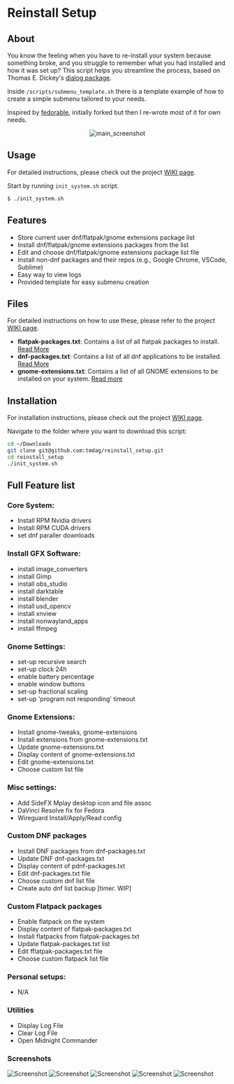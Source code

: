 # Reinstall Setup

## About
You know the feeling when you have to re-install your system because something broke, and you struggle to remember what you had installed and how it was set up? This script helps you streamline the process, based on Thomas E. Dickey's [dialog package](https://invisible-island.net/dialog).

Inside `/scripts/submenu_template.sh` there is a template example of how to create a simple submenu tailored to your needs.

Inspired by [fedorable](https://github.com/smittix/fedorable), initially forked but then I re-wrote most of it for own needs.
<p align="center"><img src="../../wiki/images/hero_screenshot.png" alt="main_screenshot" />
</p>

## Usage
For detailed instructions, please check out the project [WIKI page](../../wiki).

Start by running `init_system.sh` script.
```bash
$ ./init_system.sh
```
## Features
- Store current user dnf/flatpak/gnome extensions package list
- Install dnf/flatpak/gnome extensions packages from the list
- Edit and choose dnf/flatpak/gnome extensions package list file
- Install non-dnf packages and their repos (e.g., Google Chrome, VSCode, Sublime)
- Easy way to view logs
- Provided template for easy submenu creation

## Files
For detailed instructions on how to use these, please refer to the project [WIKI page](../../wiki/Package-and-Extension-files).
- **flatpak-packages.txt**: Contains a list of all flatpak packages to install. [Read More](../../wiki/Package-and-Extension-files#dnf-package-list)
- **dnf-packages.txt**: Contains a list of all dnf applications to be installed. [Read More](../../wiki/Package-and-Extension-files#flatpak-package-list)
- **gnome-extensions.txt**: Contains a list of all GNOME extensions to be installed on your system. [Read more](../../wiki/Package-and-Extension-files#gnome-extension-package-list)

## Installation
For installation instructions, please check out the project [WIKI page](../../wiki/Installation-and-Setup).

Navigate to the folder where you want to download this script:
```bash
cd ~/Downloads
git clone git@github.com:tmdag/reinstall_setup.git
cd reinstall_setup
./init_system.sh
```
## Full Feature list
### Core System:
- Install RPM Nvidia drivers
- Install RPM CUDA drivers
- set dnf paraller downloads

### Install GFX Software:
- install image_converters
- install Gimp
- install obs_studio
- install darktable
- install blender
- install usd_opencv
- install xnview
- install nonwayland_apps
- install ffmpeg

### Gnome Settings:
- set-up recursive search
- set-up clock 24h
- enable battery percentage
- enable window buttons
- set-up fractional scaling
- set-up 'program not responding' timeout

### Gnome Extensions:
- Install gnome-tweaks, gnome-extensions
- Install extensions from gnome-extensions.txt
- Update gnome-extensions.txt
- Display content of gnome-extensions.txt
- Edit gnome-extensions.txt
- Choose custom list file

### Misc settings:
- Add SideFX Mplay desktop icon and file assoc
- DaVinci Resolve fix for Fedora
- Wireguard Install/Apply/Read config

### Custom DNF packages
- Install DNF packages from dnf-packages.txt
- Update DNF dnf-packages.txt        
- Display content of pdnf-packages.txt
- Edit dnf-packages.txt file              
- Choose custom dnf list file            
- Create auto dnf list backup     [timer. WIP]

### Custom Flatpack packages
- Enable flatpack on the system              
- Display content of flatpak-packages.txt
- Install flatpacks from flatpak-packages.txt 
- Update flatpak-packages.txt list      
- Edit fflatpak-packages.txt file          
- Choose custom flatpack list file        

### Personal setups:
- N/A

### Utilities
- Display Log File                 
- Clear Log File                   
- Open Midnight Commander          

### Screenshots
![Screenshot](../../wiki/images/gfx_software.png)
![Screenshot](../../wiki/images/dnf_package.png)
![Screenshot](../../wiki/images/file_edit.png)
![Screenshot](../../wiki/images/extensions.png)
![Screenshot](../../wiki/images/utilities.png)

